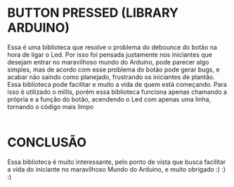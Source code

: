 # BUTTON PRESSED (LIBRARY ARDUINO)

Essa é uma biblioteca que resolve o problema do debounce do botão na hora de ligar o Led. Por isso foi pensada justamente nos iniciantes que desejam entrar no maravilhoso mundo do Arduino, pode parecer algo simples, mas de acordo com esse problema do botão pode gerar bugs, e acabar não saindo como planejado, frustrando os iniciantes de plantão. Essa biblioteca pode facilitar e muito a vida de quem está começando. Para isso é utilizado o millis, porém essa biblioteca funciona apenas chamando a própria e a função do botão, acendendo o Led com apenas uma linha, tornando o código mais limpo<br></br>

# CONCLUSÃO
Essa biblioteca é muito interessante, pelo ponto de vista que busca facilitar a vida do iniciante no maravilhoso Mundo do Arduino, e muito obrigado :) :) :)
